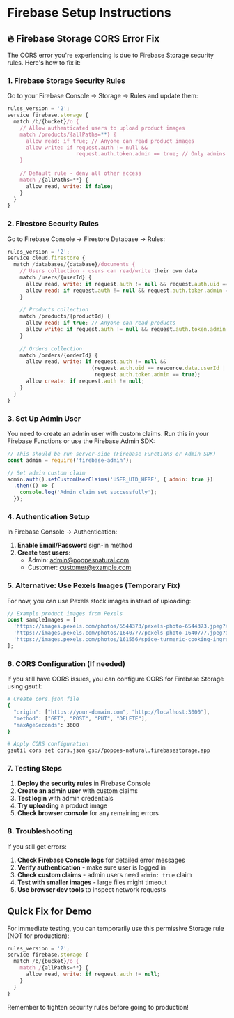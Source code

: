 # Firebase Setup Instructions

## 🔥 Firebase Storage CORS Error Fix

The CORS error you're experiencing is due to Firebase Storage security rules. Here's how to fix it:

### 1. Firebase Storage Security Rules

Go to your Firebase Console → Storage → Rules and update them:

```javascript
rules_version = '2';
service firebase.storage {
  match /b/{bucket}/o {
    // Allow authenticated users to upload product images
    match /products/{allPaths=**} {
      allow read: if true; // Anyone can read product images
      allow write: if request.auth != null && 
                      request.auth.token.admin == true; // Only admins can upload
    }
    
    // Default rule - deny all other access
    match /{allPaths=**} {
      allow read, write: if false;
    }
  }
}
```

### 2. Firestore Security Rules

Go to Firebase Console → Firestore Database → Rules:

```javascript
rules_version = '2';
service cloud.firestore {
  match /databases/{database}/documents {
    // Users collection - users can read/write their own data
    match /users/{userId} {
      allow read, write: if request.auth != null && request.auth.uid == userId;
      allow read: if request.auth != null && request.auth.token.admin == true;
    }
    
    // Products collection
    match /products/{productId} {
      allow read: if true; // Anyone can read products
      allow write: if request.auth != null && request.auth.token.admin == true; // Only admins can modify
    }
    
    // Orders collection
    match /orders/{orderId} {
      allow read, write: if request.auth != null && 
                           (request.auth.uid == resource.data.userId || 
                            request.auth.token.admin == true);
      allow create: if request.auth != null;
    }
  }
}
```

### 3. Set Up Admin User

You need to create an admin user with custom claims. Run this in your Firebase Functions or use the Firebase Admin SDK:

```javascript
// This should be run server-side (Firebase Functions or Admin SDK)
const admin = require('firebase-admin');

// Set admin custom claim
admin.auth().setCustomUserClaims('USER_UID_HERE', { admin: true })
  .then(() => {
    console.log('Admin claim set successfully');
  });
```

### 4. Authentication Setup

In Firebase Console → Authentication:

1. **Enable Email/Password** sign-in method
2. **Create test users**:
   - Admin: admin@poppesnatural.com
   - Customer: customer@example.com

### 5. Alternative: Use Pexels Images (Temporary Fix)

For now, you can use Pexels stock images instead of uploading:

```javascript
// Example product images from Pexels
const sampleImages = [
  'https://images.pexels.com/photos/6544373/pexels-photo-6544373.jpeg?auto=compress&cs=tinysrgb&w=600',
  'https://images.pexels.com/photos/1640777/pexels-photo-1640777.jpeg?auto=compress&cs=tinysrgb&w=600',
  'https://images.pexels.com/photos/161556/spice-turmeric-cooking-ingredient-161556.jpeg?auto=compress&cs=tinysrgb&w=600'
];
```

### 6. CORS Configuration (If needed)

If you still have CORS issues, you can configure CORS for Firebase Storage using gsutil:

```bash
# Create cors.json file
{
  "origin": ["https://your-domain.com", "http://localhost:3000"],
  "method": ["GET", "POST", "PUT", "DELETE"],
  "maxAgeSeconds": 3600
}

# Apply CORS configuration
gsutil cors set cors.json gs://poppes-natural.firebasestorage.app
```

### 7. Testing Steps

1. **Deploy the security rules** in Firebase Console
2. **Create an admin user** with custom claims
3. **Test login** with admin credentials
4. **Try uploading** a product image
5. **Check browser console** for any remaining errors

### 8. Troubleshooting

If you still get errors:

1. **Check Firebase Console logs** for detailed error messages
2. **Verify authentication** - make sure user is logged in
3. **Check custom claims** - admin users need `admin: true` claim
4. **Test with smaller images** - large files might timeout
5. **Use browser dev tools** to inspect network requests

## Quick Fix for Demo

For immediate testing, you can temporarily use this permissive Storage rule (NOT for production):

```javascript
rules_version = '2';
service firebase.storage {
  match /b/{bucket}/o {
    match /{allPaths=**} {
      allow read, write: if request.auth != null;
    }
  }
}
```

Remember to tighten security rules before going to production!